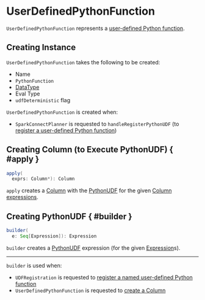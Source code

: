 # UserDefinedPythonFunction

`UserDefinedPythonFunction` represents a [user-defined Python function](#func).

## Creating Instance

`UserDefinedPythonFunction` takes the following to be created:

* <span id="name"> Name
* <span id="func"> `PythonFunction`
* <span id="dataType"> [DataType](../types/DataType.md)
* <span id="pythonEvalType"> Eval Type
* <span id="udfDeterministic"> `udfDeterministic` flag

`UserDefinedPythonFunction` is created when:

* `SparkConnectPlanner` is requested to `handleRegisterPythonUDF` (to [register a user-defined Python function](UDFRegistration.md#registerPython))

## Creating Column (to Execute PythonUDF) { #apply }

```scala
apply(
  exprs: Column*): Column
```

`apply` creates a [Column](../Column.md) with the [PythonUDF](#builder) for the given [Column expressions](../Column.md#expr).

## Creating PythonUDF { #builder }

```scala
builder(
  e: Seq[Expression]): Expression
```

`builder` creates a [PythonUDF](../expressions/PythonUDF.md) expression (for the given [Expression](../expressions/Expression.md)s).

---

`builder` is used when:

* `UDFRegistration` is requested to [register a named user-defined Python function](UDFRegistration.md#registerPython)
* `UserDefinedPythonFunction` is requested to [create a Column](#apply)
